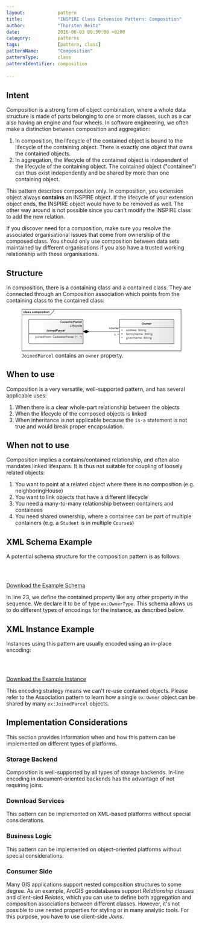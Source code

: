 ```yaml
---
layout:            pattern
title:             "INSPIRE Class Extension Pattern: Composition"
author:            "Thorsten Reitz"
date:              2016-06-03 09:50:00 +0200
category:          patterns
tags:              [pattern, class]
patternName:       "Composition"
patternType:       class
patternIdentifier: composition

---
```


## Intent

Composition is a strong form of object combination, where a whole data structure is made of parts belonging to one or more classes, such as a car also having an engine and four wheels. In software engineering, we often make a distinction between composition and aggregation:

1. In composition, the lifecycle of the contained object is bound to the lifecycle of the containing object. There is exactly one object that owns the contained objects.
1. In aggregation, the lifecycle of the contained object is independent of the lifecycle of the containing object. The contained object ("containee") can thus exist independently and be shared by more than one containing object.

This pattern describes composition only. In composition, you extension object always **contains** an INSPIRE object. If the lifecycle of your extension object ends, the INSPIRE object would have to be removed as well. The other way around is not possible since you can't modify the INSPIRE class to add the new relation.

If you discover need for a composition, make sure you resolve the associated organisational issues that come from ownership of the composed class. You should only use composition between data sets maintained by different organisations if you also have a trusted working relationship with these organisations.

## Structure

In composition, there is a containing class and a contained class. They are connected through an Composition association which points from the containing class to the contained class:

<figure class="figure" style="margin-bottom: 20px">
    <img src="/patterns/images/composition.png" class="figure-img img-fluid img-rounded" title="Composition">
    <figcaption class="figure-caption small"><code>JoinedParcel</code> contains an <code>owner</code> property.</figcaption>
</figure>

## When to use

Composition is a very versatile, well-supported pattern, and has several applicable uses:

1. When there is a clear whole-part relationship between the objects
1. When the lifecycle of the composed objects is linked
1. When inheritance is not applicable because the ```is-a``` statement is not true and would break proper encapsulation.

## When not to use

Composition implies a contains/contained relationship, and often also mandates linked lifespans. It is thus not suitable for coupling of loosely related objects:

1. You want to point at a related object where there is no composition (e.g. neighboringHouse)
1. You want to link objects that have a different lifecycle
1. You need a many-to-many relationship between containers and containees
1. You need shared ownership, where a containee can be part of multiple containers (e.g. a `Student` is in multiple `Course`s)

## XML Schema Example

A potential schema structure for the composition pattern is as follows:

<pre data-line="23" class="line-numbers" data-src="/patterns/examples/composition.xsd">
<code class="language-xml">
</code>
</pre>

[Download the Example Schema](/patterns/examples/composition.xsd)

In line 23, we define the contained property like any other property in the sequence. We declare it to be of type ```ex:OwnerType```. This schema allows us to do different types of encodings for the instance, as described below.

## XML Instance Example

Instances using this pattern are usually encoded using an in-place encoding:

<pre class="line-numbers" data-src="/patterns/examples/composition.xml">
<code class="language-xml">
</code>
</pre>

[Download the Example Instance](/patterns/examples/composition.xml)

This encoding strategy means we can't re-use contained objects. Please refer to the Association pattern to learn how a single ```ex:Owner``` object can be shared by many ```ex:JoinedParcel``` objects.

## Implementation Considerations

This section provides information when and how this pattern can be implemented on different types of platforms.

### Storage Backend

Composition is well-supported by all types of storage backends. In-line encoding in document-oriented backends has the advantage of not requiring joins.

### Download Services

This pattern can be implemented on XML-based platforms without special considerations.

### Business Logic

This pattern can be implemented on object-oriented platforms without special considerations.

### Consumer Side

Many GIS applications support nested composition structures to some degree. As an example, ArcGIS geodatabases support *Relationship classes* and client-sied *Relates*, which you can use to define both aggregation and composition associations between different classes. However, it's not possible to use nested properties for styling or in many analytic tools. For this purpose, you have to use client-side *Joins*.


